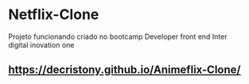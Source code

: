 # Netflix-Clone

Projeto funcionando criado no bootcamp Developer front end Inter  
digital inovation one 

## https://decristony.github.io/Animeflix-Clone/

